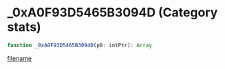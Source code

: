 # _0xA0F93D5465B3094D (Category stats)

```js
function _0xA0F93D5465B3094D(p0: intPtr): Array
```

[filename](_0xA0F93D5465B3094D_m.md ':include')